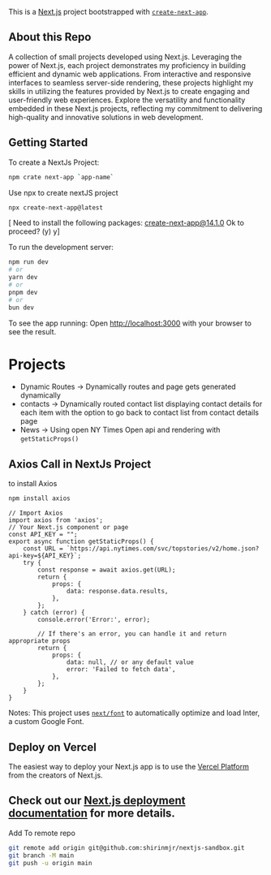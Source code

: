 This is a [Next.js](https://nextjs.org/) project bootstrapped with [`create-next-app`](https://github.com/vercel/next.js/tree/canary/packages/create-next-app).



## About this Repo

A collection of small projects developed using Next.js. Leveraging the power of Next.js, each project demonstrates my proficiency in building efficient and dynamic web applications. From interactive and responsive interfaces to seamless server-side rendering, these projects highlight my skills in utilizing the features provided by Next.js to create engaging and user-friendly web experiences. Explore the versatility and functionality embedded in these Next.js projects, reflecting my commitment to delivering high-quality and innovative solutions in web development. 



## Getting Started
To create a NextJs Project:
```bash
npm crate next-app `app-name`
```
Use npx to create nextJS project
```bash
npx create-next-app@latest
```

[ Need to install the following packages:
  create-next-app@14.1.0
Ok to proceed? (y) y]

To run the development server:
```bash
npm run dev
# or
yarn dev
# or
pnpm dev
# or
bun dev
```
To see the app running:
Open [http://localhost:3000](http://localhost:3000) with your browser to see the result.

# Projects
* Dynamic Routes -> Dynamically routes and page gets generated dynamically
* contacts -> Dynamically routed contact list displaying contact details for each item with the option to go back to contact list from contact details page
* News -> Using open NY Times Open api and rendering with `getStaticProps()`


## Axios Call in NextJs Project
to install Axios
```bash
npm install axios
```
```JS
// Import Axios
import axios from 'axios';
// Your Next.js component or page
const API_KEY = "";
export async function getStaticProps() {
    const URL = `https://api.nytimes.com/svc/topstories/v2/home.json?api-key=${API_KEY}`;
    try {
        const response = await axios.get(URL);
        return {
            props: {
                data: response.data.results,
            },
        };
    } catch (error) {
        console.error('Error:', error);

        // If there's an error, you can handle it and return appropriate props
        return {
            props: {
                data: null, // or any default value
                error: 'Failed to fetch data',
            },
        };
    }
}
```

Notes:
This project uses [`next/font`](https://nextjs.org/docs/basic-features/font-optimization) to automatically optimize and load Inter, a custom Google Font.

## Deploy on Vercel

The easiest way to deploy your Next.js app is to use the [Vercel Platform](https://vercel.com/new?utm_medium=default-template&filter=next.js&utm_source=create-next-app&utm_campaign=create-next-app-readme) from the creators of Next.js.

Check out our [Next.js deployment documentation](https://nextjs.org/docs/deployment) for more details.
-----------
Add To remote repo
```bash
git remote add origin git@github.com:shirinmjr/nextjs-sandbox.git
git branch -M main
git push -u origin main
```
